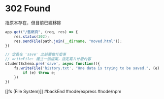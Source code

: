 # 302 Found
指原本存在，但目前已經移除
```js
app.get("/舊網頁", (req, res) => {
	res.status(302);
	res.sendFile(path.join(__dirname, "moved.html"));
})
```
```js
// 定義在 'save' 之前要做什麼事
// writeFile: 建立一個檔案，指定寫入什麼內容
studentSchema.pre('save', async function(){
	fs.writeFile('history.txt', "One data is trying to be saved.", (e) => {
		if (e) throw e;
	})
})
```

[[fs (File System)]]
#backEnd #node/express #node/npm


